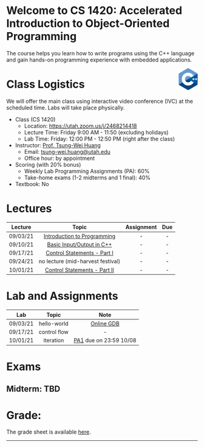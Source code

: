 # Welcome to CS 1420: Accelerated Introduction to Object-Oriented Programming

The course helps you learn how to write programs using the C++ language and gain hands-on programming experience with embedded applications.

<img align="right" width="10%" src="images/course-image.png">

# Class Logistics

We will offer the main class using interactive video conference (IVC) at the scheduled time. Labs will take place physically.

+ Class (CS 1420)
  + Location: https://utah.zoom.us/j/2468214418
  + Lecture Time: Friday 9:00 AM - 11:50 (excluding holidays)
  + Lab Time: Friday: 12:00 PM - 12:50 PM (right after the class)
+ Instructor: [Prof. Tsung-Wei Huang][Tsung-Wei Huang]
  + Email: tsung-wei.huang@utah.edu
  + Office hour: by appointment
+ Scoring (with 20% bonus)
  + Weekly Lab Programming Assignments (PA): 60%
  + Take-home exams (1-2 midterms and 1 final): 40%
+ Textbook: No

# Lectures

| Lecture  | Topic | Assignment | Due | 
| :-:      | :-:   | :-:        | :-: |
| 09/03/21 | [Introduction to Programming](slides/lecture1.pdf) | - | - |
| 09/10/21 | [Basic Input/Output in C++](slides/lecture2.pdf) | - | - |
| 09/17/21 | [Control Statements - Part I](slides/lecture3.pdf) | - | - |
| 09/24/21 | no lecture (mid-harvest festival) | - | - |
| 10/01/21 | [Control Statements - Part II](slides/lecture4.pdf) | - | - |

# Lab and Assignments

| Lab      | Topic  | Note |
| :-:      | :-:    | :-:  |
| 09/03/21 | hello-world | [Online GDB](https://www.onlinegdb.com/) |
| 09/17/21 | control flow | - |
| 10/01/21 | iteration | [PA1](PAs/PA1.docx) due on 23:59 10/08 |

# Exams

## Midterm: TBD

# Grade: 

The grade sheet is available [here](https://docs.google.com/spreadsheets/d/1-UcFXgP9A3SDcwU_f5XxV68YFjVbHQeYIMI3m8mGtkI/edit#gid=0).


---

[Tsung-Wei Huang]:    https://tsung-wei-huang.github.io/

